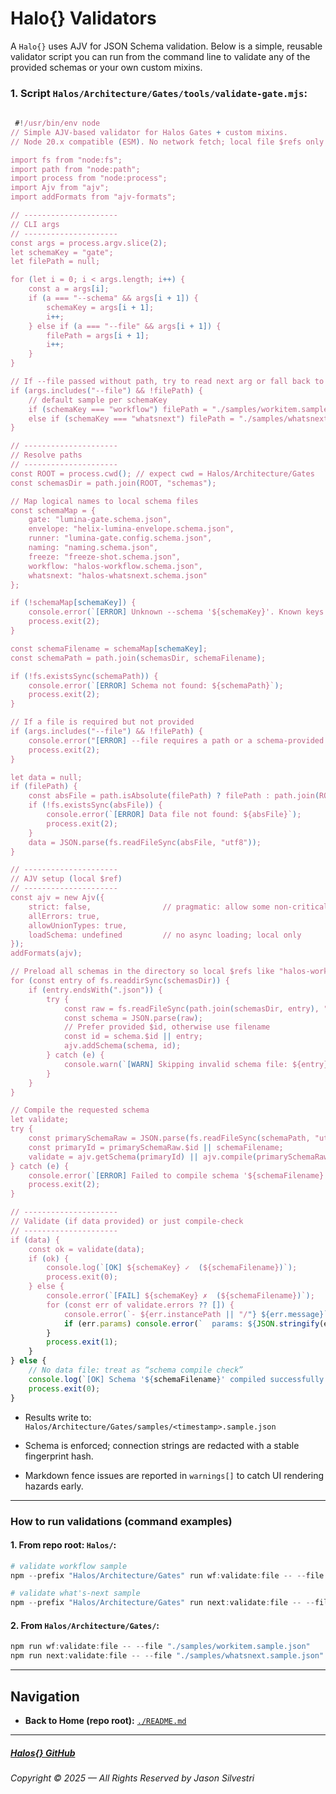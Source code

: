 ﻿# Halo\{\} Validators

A `Halo{}` uses AJV for JSON Schema validation. Below is a simple, reusable validator script you can run from the command line to validate any of the provided schemas or your own custom mixins.

### 1. Script `Halos/Architecture/Gates/tools/validate-gate.mjs`:

```js
 
 #!/usr/bin/env node
// Simple AJV-based validator for Halos Gates + custom mixins.
// Node 20.x compatible (ESM). No network fetch; local file $refs only.

import fs from "node:fs";
import path from "node:path";
import process from "node:process";
import Ajv from "ajv";
import addFormats from "ajv-formats";

// ---------------------
// CLI args
// ---------------------
const args = process.argv.slice(2);
let schemaKey = "gate";
let filePath = null;

for (let i = 0; i < args.length; i++) {
    const a = args[i];
    if (a === "--schema" && args[i + 1]) {
        schemaKey = args[i + 1];
        i++;
    } else if (a === "--file" && args[i + 1]) {
        filePath = args[i + 1];
        i++;
    }
}

// If --file passed without path, try to read next arg or fall back to samples
if (args.includes("--file") && !filePath) {
    // default sample per schemaKey
    if (schemaKey === "workflow") filePath = "./samples/workitem.sample.json";
    else if (schemaKey === "whatsnext") filePath = "./samples/whatsnext.sample.json";
}

// ---------------------
// Resolve paths
// ---------------------
const ROOT = process.cwd(); // expect cwd = Halos/Architecture/Gates
const schemasDir = path.join(ROOT, "schemas");

// Map logical names to local schema files
const schemaMap = {
    gate: "lumina-gate.schema.json",
    envelope: "helix-lumina-envelope.schema.json",
    runner: "lumina-gate.config.schema.json",
    naming: "naming.schema.json",
    freeze: "freeze-shot.schema.json",
    workflow: "halos-workflow.schema.json",
    whatsnext: "halos-whatsnext.schema.json"
};

if (!schemaMap[schemaKey]) {
    console.error(`[ERROR] Unknown --schema '${schemaKey}'. Known keys: ${Object.keys(schemaMap).join(", ")}`);
    process.exit(2);
}

const schemaFilename = schemaMap[schemaKey];
const schemaPath = path.join(schemasDir, schemaFilename);

if (!fs.existsSync(schemaPath)) {
    console.error(`[ERROR] Schema not found: ${schemaPath}`);
    process.exit(2);
}

// If a file is required but not provided
if (args.includes("--file") && !filePath) {
    console.error("[ERROR] --file requires a path or a schema-provided default.");
    process.exit(2);
}

let data = null;
if (filePath) {
    const absFile = path.isAbsolute(filePath) ? filePath : path.join(ROOT, filePath);
    if (!fs.existsSync(absFile)) {
        console.error(`[ERROR] Data file not found: ${absFile}`);
        process.exit(2);
    }
    data = JSON.parse(fs.readFileSync(absFile, "utf8"));
}

// ---------------------
// AJV setup (local $ref)
// ---------------------
const ajv = new Ajv({
    strict: false,                // pragmatic: allow some non-critical looseness
    allErrors: true,
    allowUnionTypes: true,
    loadSchema: undefined         // no async loading; local only
});
addFormats(ajv);

// Preload all schemas in the directory so local $refs like "halos-workflow.schema.json" resolve
for (const entry of fs.readdirSync(schemasDir)) {
    if (entry.endsWith(".json")) {
        try {
            const raw = fs.readFileSync(path.join(schemasDir, entry), "utf8");
            const schema = JSON.parse(raw);
            // Prefer provided $id, otherwise use filename
            const id = schema.$id || entry;
            ajv.addSchema(schema, id);
        } catch (e) {
            console.warn(`[WARN] Skipping invalid schema file: ${entry} (${e.message})`);
        }
    }
}

// Compile the requested schema
let validate;
try {
    const primarySchemaRaw = JSON.parse(fs.readFileSync(schemaPath, "utf8"));
    const primaryId = primarySchemaRaw.$id || schemaFilename;
    validate = ajv.getSchema(primaryId) || ajv.compile(primarySchemaRaw);
} catch (e) {
    console.error(`[ERROR] Failed to compile schema '${schemaFilename}': ${e.message}`);
    process.exit(2);
}

// ---------------------
// Validate (if data provided) or just compile-check
// ---------------------
if (data) {
    const ok = validate(data);
    if (ok) {
        console.log(`[OK] ${schemaKey} ✓  (${schemaFilename})`);
        process.exit(0);
    } else {
        console.error(`[FAIL] ${schemaKey} ✗  (${schemaFilename})`);
        for (const err of validate.errors ?? []) {
            console.error(`- ${err.instancePath || "/"} ${err.message}`);
            if (err.params) console.error(`  params: ${JSON.stringify(err.params)}`);
        }
        process.exit(1);
    }
} else {
    // No data file: treat as “schema compile check”
    console.log(`[OK] Schema '${schemaFilename}' compiled successfully.`);
    process.exit(0);
}

 ```
 
- Results write to:
  `Halos/Architecture/Gates/samples/<timestamp>.sample.json`

- Schema is enforced; connection strings are redacted with a stable fingerprint hash.
- Markdown fence issues are reported in `warnings[]` to catch UI rendering hazards early.

---


### How to run validations (command examples)

#### 1. From repo root: `Halos/`:

```powershell
# validate workflow sample
npm --prefix "Halos/Architecture/Gates" run wf:validate:file -- --file "Halos/Halos/Architecture/Gates/samples/workitem.sample.json"

# validate what's-next sample
npm --prefix "Halos/Architecture/Gates" run next:validate:file -- --file "Halos/Halos/Architecture/Gates/samples/whatsnext.sample.json"
```

#### 2. From `Halos/Architecture/Gates/`:

```powershell
npm run wf:validate:file -- --file "./samples/workitem.sample.json"
npm run next:validate:file -- --file "./samples/whatsnext.sample.json"
```

---

## Navigation

- **Back to Home (repo root):** [`./README.md`](./README.md)

---

##### [Halos\{\} GitHub](https://github.com/JasonSilvestri/Halos)

###### Copyright © 2025 — All Rights Reserved by Jason Silvestri